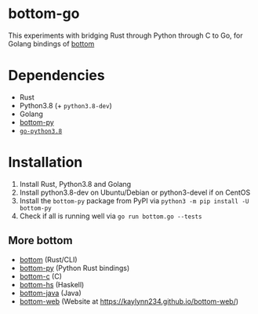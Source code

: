 # bottom-go

This experiments with bridging Rust through Python through C to Go, for Golang bindings of [bottom](https://github.com/Kaylynn234/bottom)

# Dependencies

- Rust
- Python3.8 (+ `python3.8-dev`)
- Golang
- [bottom-py](https://pypi.org/project/bottom-py)
- [`go-python3.8`](https://github.com/NCPlayz/go-python3)

# Installation

1. Install Rust, Python3.8 and Golang
2. Install python3.8-dev on Ubuntu/Debian or python3-devel if on CentOS
3. Install the `bottom-py` package from PyPI via `python3 -m pip install -U bottom-py`
4. Check if all is running well via `go run bottom.go --tests`

## More bottom

- [bottom](https://github.com/kaylynn234/bottom) (Rust/CLI)
- [bottom-py](https://github.com/uYert/bottom-py) (Python Rust bindings)
- [bottom-c](https://github.com/LyricLy/bottom-c) (C)
- [bottom-hs](https://github.com/LyricLy/bottom-hs) (Haskell)
- [bottom-java](https://github.com/SebbyLaw/bottom-java) (Java)
- [bottom-web](https://github.com/kaylynn234/bottom-web/) (Website at https://kaylynn234.github.io/bottom-web/)

